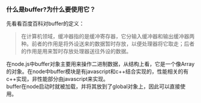 ### 什么是buffer?为什么要使用它？
先看看百度百科对buffer的定义：
> 在计算机领域，缓冲器指的是缓冲寄存器，它分输入缓冲器和输出缓冲器两种。前者的作用是将外设送来的数据暂时存放，以便处理器将它取走；后者的作用是用来暂时存放处理器送往外设的数据。
>
在node.js中buffer对象主要用来操作二进制数据，从结构上看，它是一个像Array的对象。在node中buffer模块是有javascript和c++结合实现的，性能相关的有c++实现，非性能部分由javascript来实现。<br/>
buffer在node启动时就被加载，并将其放到了global对象上，因此可以直接使用。

